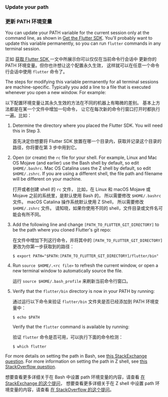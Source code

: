 ### Update your path

### 更新 PATH 环境变量

You can update your PATH variable for the current session only at
the command line, as shown in [Get the Flutter SDK](#get-sdk).
You'll probably want to update this variable permanently,
so you can run `flutter` commands in any terminal session.

正如 [获取 Flutter SDK ](#get-sdk)一文中所展示你可以仅仅在当前命令行会话中
更新你的 PATH 环境变量。但你也许想让这个配置永久生效，
这样就可以在任意一个命令行会话中使用 `flutter` 命令了。

The steps for modifying this variable permanently for
all terminal sessions are machine-specific.
Typically you add a line to a file that is executed
whenever you open a new window. For example:

以下配置环境变量让其永久生效的方法在不同的机器上有略微的差别。
基本上方法都是在某一个文件中增加一句命令，
让它在每次新的命令行窗口打开时都执行一遍。比如：

 1. Determine the directory where you placed the Flutter SDK.
    You will need this in Step 3.

    首先决定你想要将 Flutter SDK 放置在哪一个目录内，获取并记录这个目录的路径，你将要在第 3 步中用到它。

 2. Open (or create) the `rc` file for your shell.
    For example, Linux and Mac OS Mojave (and earlier)
    use the Bash shell by default,
    so edit `$HOME/.bashrc`.
    Mac OS Catalina uses the Z shell by default,
    so edit `$HOME/.zshrc`.
    If you are using a different shell, the file path
    and filename will be different on your machine.
 
    打开或者创建 shell 的 `rc` 文件，
    比如，在 Linux 和 macOS Mojave 或 Mojave 之前的系统里，是默认使用 Bash 的，
    所以需要修改 `$HOME/.bashrc` 文件。
    macOS Catalina 操作系统默认使用 Z Shell，
    所以需要修改 `$HOME/.zshrc` 文件。
    请知晓，如果你使用不同的 shell，文件目录或文件名可能会有所不同。

 3. Add the following line and change
    `[PATH_TO_FLUTTER_GIT_DIRECTORY]` to be
    the path where you cloned Flutter's git repo:

    在文件中增加下列这行命令，并将其中的 
    `[PATH_TO_FLUTTER_GIT_DIRECTORY]` 更改为你第一步获取到的路径：

    ```terminal
    $ export PATH="$PATH:[PATH_TO_FLUTTER_GIT_DIRECTORY]/flutter/bin"
    ```

 4. Run `source $HOME/.<rc file>`
    to refresh the current window,
    or open a new terminal window to
    automatically source the file.

    运行 `source $HOME/.bash_profile` 来刷新当前命令行窗口。
 
 5. Verify that the `flutter/bin` directory
    is now in your PATH by running:

    通过运行以下命令来验证 `flutter/bin` 文件夹是否已经添加到 PATH 环境变量中：

    ```terminal
    $ echo $PATH
    ```
    Verify that the `flutter` command is available by running:
    
    验证 `flutter` 命令是否可用，可以执行下面的命令检测：

    ```terminal
    $ which flutter
    ```

For more details on setting the path in Bash,
see [this StackExchange question][].
For more information on setting the path in Z shell,
see [this StackOverflow question][].

想要查看更多详细关于在 Bash 中设置 path 环境变量的内容，请查看
[在 StackExchange 的这个提问][this StackExchange question]，
想要查看更多详细关于在 Z shell 中设置 path 环境变量的内容，请查看
[在 StackOverflow 的这个提问][this StackOverflow question]。


[this StackExchange question]: https://unix.stackexchange.com/questions/26047/how-to-correctly-add-a-path-to-path
[this StackOverflow question]: https://stackoverflow.com/questions/11530090/adding-a-new-entry-to-the-path-variable-in-zsh
